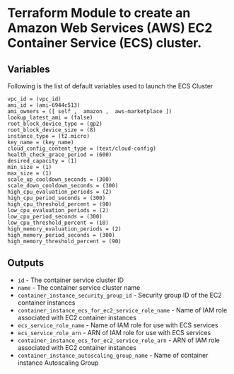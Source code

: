 # Terraform Module to create an Amazon Web Services (AWS) EC2 Container Service (ECS) cluster.



## Variables
Following is the list of default variables used to launch the ECS Cluster
```
vpc_id = (vpc_id) 
ami_id = (ami-6944c513)
ami_owners = ([ self ,  amazon ,  aws-marketplace ])
lookup_latest_ami = (false)
root_block_device_type = (gp2)
root_block_device_size = (8)
instance_type = (t2.micro)
key_name = (key_name)
cloud_config_content_type = (text/cloud-config) 
health_check_grace_period = (600)
desired_capacity = (1) 
min_size = (1) 
max_size = (1) 
scale_up_cooldown_seconds = (300)
scale_down_cooldown_seconds = (300) 
high_cpu_evaluation_periods = (2)
high_cpu_period_seconds = (300) 
high_cpu_threshold_percent = (90)
low_cpu_evaluation_periods = (2)
low_cpu_period_seconds = (300)
low_cpu_threshold_percent = (10) 
high_memory_evaluation_periods = (2)
high_memory_period_seconds = (300)
high_memory_threshold_percent = (90) 

```


## Outputs

- `id` - The container service cluster ID
- `name` - The container service cluster name
- `container_instance_security_group_id` - Security group ID of the EC2 container instances
- `container_instance_ecs_for_ec2_service_role_name` - Name of IAM role associated with EC2 container instances
- `ecs_service_role_name` - Name of IAM role for use with ECS services
- `ecs_service_role_arn` - ARN of IAM role for use with ECS services
- `container_instance_ecs_for_ec2_service_role_arn` - ARN of IAM role associated with EC2 container instances
- `container_instance_autoscaling_group_name` - Name of container instance Autoscaling Group
